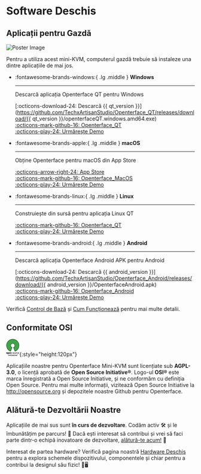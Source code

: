 # Software Deschis

## Aplicații pentru Gazdă

<div class="container">
    <img src="/images/product/win_qt_app.jpg" alt="Poster Image" class="poster-image-shadow">
</div>

Pentru a utiliza acest mini-KVM, computerul gazdă trebuie să instaleze una dintre aplicațiile de mai jos.

<div class="grid cards" markdown>

-   :fontawesome-brands-windows:{ .lg .middle } __Windows__

    ---

    Descarcă aplicația Openterface QT pentru Windows

    [:octicons-download-24: Descarcă {{ qt_version }}](https://github.com/TechxArtisanStudio/Openterface_QT/releases/download/{{ qt_version }}/openterfaceQT.windows.amd64.exe)  <br>
    [:octicons-mark-github-16: Openterface_QT](https://github.com/TechxArtisanStudio/Openterface_QT)  <br>
    [:octicons-play-24: Urmărește Demo](https://youtu.be/ERzpGtRvP2o?si=e9k402f0nxsD8o2j)

-   :fontawesome-brands-apple:{ .lg .middle } __macOS__

    ---

    Obține Openterface pentru macOS din App Store

    [:octicons-arrow-right-24: App Store](http://appstore.com/mac/openterface) <br>
    [:octicons-mark-github-16: Openterface_MacOS](https://github.com/TechxArtisanStudio/Openterface_MacOS)  <br>
    [:octicons-play-24: Urmărește Demo](https://youtu.be/m7OpUem0zqY?si=tclfl0Jl77tmE6_e)

-   :fontawesome-brands-linux:{ .lg .middle } __Linux__

    ---

    Construiește din sursă pentru aplicația Linux QT

    [:octicons-mark-github-16: Openterface_QT](https://github.com/TechxArtisanStudio/Openterface_QT)  <br>
    [:octicons-play-24: Urmărește Demo](https://youtu.be/_ScpI6TC0Pk?si=FSg7A2zmST8QbFec)

-   :fontawesome-brands-android:{ .lg .middle } __Android__

    ---

    Descarcă aplicația Openterface Android APK pentru Android

    [:octicons-download-24: Descarcă {{ android_version }}](https://github.com/TechxArtisanStudio/Openterface_Android/releases/download/{{ android_version }}/OpenterfaceAndroid.apk) <br>
    [:octicons-mark-github-16: Openterface_Android](https://github.com/TechxArtisanStudio/Openterface_Android)  <br>
    [:octicons-play-24: Urmărește Demo](https://x.com/TechxArtisan/status/1825460088922071398)

</div>

Verifică [Control de Bază](/basic) și [Cum Funcționează](/how-it-works) pentru mai multe detalii.

## Conformitate OSI

![Open Source Initiative®](images/trademark/open-source-initiative.svg){:style="height:120px"}

Aplicațiile noastre pentru Openterface Mini-KVM sunt licențiate sub **AGPL-3.0**, o licență aprobată de **Open Source Initiative®**. Logo-ul **OSI®** este marca înregistrată a Open Source Initiative, și ne conformăm cu definiția Open Source. Pentru mai multe informații, vizitează Open Source Initiative la http://opensource.org și depozitele noastre Github pentru Openterface.

## Alătură-te Dezvoltării Noastre

Aplicațiile de mai sus sunt **în curs de dezvoltare**. Codăm activ 🛠️ și le îmbunătățim pe parcurs! 💪 Dacă ești interesat să contribui și vrei să faci parte dintr-o echipă inovatoare de dezvoltare, [alătură-te acum!](mailto:info@techxartisan.com) 🚀

Interesat de partea hardware? Verifică pagina noastră [Hardware Deschis](/open-hardware) pentru a explora schemele dispozitivului, componentele și chiar pentru a contribui la designul său fizic! 🔧🖥️